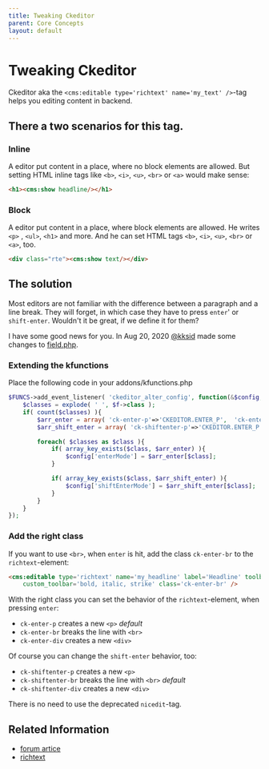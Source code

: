 ```yaml
---
title: Tweaking Ckeditor
parent: Core Concepts
layout: default
---
```


# Tweaking Ckeditor

Ckeditor aka the `<cms:editable type='richtext' name='my_text' />`-tag helps you editing content in backend.

## There a two scenarios for this tag.

### Inline

A editor put content in a place, where no block elements are allowed. But setting HTML inline tags like `<b>`, `<i>`, `<u>`, `<br>` or `<a>` would make sense:

```html
<h1><cms:show headline/></h1>
```

### Block

A editor put content in a place, where block elements are allowed. He writes `<p>` , `<ul>`, `<h1>` and more. And he can set HTML tags `<b>`, `<i>`, `<u>`, `<br>` or `<a>`, too.

```html
<div class="rte"><cms:show text/></div>
```

## The solution

Most editors are not familiar with the difference between a paragraph and a line break. They will forget, in which case they have to press `enter`' or `shift-enter`. Wouldn't it be great, if we define it for them?

I have some good news for you. In Aug 20, 2020 [@kksid](https://github.com/kksidd) made some changes to [field.php](https://github.com/CouchCMS/CouchCMS/commit/97629caa0c431839a85b927d77daed1de4101ffa#diff-e26c5ea6f12259e5ae18049dc70edce5).

### Extending the kfunctions
Place the following code in your addons/kfunctions.php

```php
$FUNCS->add_event_listener( 'ckeditor_alter_config', function(&$config, $f){
    $classes = explode( ' ', $f->class );
    if( count($classes) ){
        $arr_enter = array( 'ck-enter-p'=>'CKEDITOR.ENTER_P',  'ck-enter-br'=>'CKEDITOR.ENTER_BR', 'ck-enter-div'=>'CKEDITOR.ENTER_DIV' );
        $arr_shift_enter = array( 'ck-shiftenter-p'=>'CKEDITOR.ENTER_P',  'ck-shiftenter-br'=>'CKEDITOR.ENTER_BR', 'ck-shiftenter-div'=>'CKEDITOR.ENTER_DIV' );

        foreach( $classes as $class ){
            if( array_key_exists($class, $arr_enter) ){
                $config['enterMode'] = $arr_enter[$class];
            }

            if( array_key_exists($class, $arr_shift_enter) ){
                $config['shiftEnterMode'] = $arr_shift_enter[$class];
            }
        }
    }
});
```

### Add the right class

If you want to use `<br>`, when `enter` is hit, add the class `ck-enter-br` to the `richtext`-element:

```html
<cms:editable type='richtext' name='my_headline' label='Headline' toolbar='custom'
    custom_toolbar='bold, italic, strike' class='ck-enter-br' />
```

With the right class you can set the behavior of the `richtext`-element, when pressing `enter`:

* `ck-enter-p` creates a new `<p>` *default*
* `ck-enter-br` breaks the line with `<br>`
* `ck-enter-div` creates a new `<div>`

Of course you can change the `shift-enter` behavior, too:

* `ck-shiftenter-p` creates a new `<p>`
* `ck-shiftenter-br` breaks the line with `<br>` *default*
* `ck-shiftenter-div` creates a new `<div>`

There is no need to use the deprecated `nicedit`-tag.

## Related Information

* [forum artice](https://www.couchcms.com/forum/viewtopic.php?f=4&t=12782)
* [richtext](../tags-reference/editable/richtext.html)